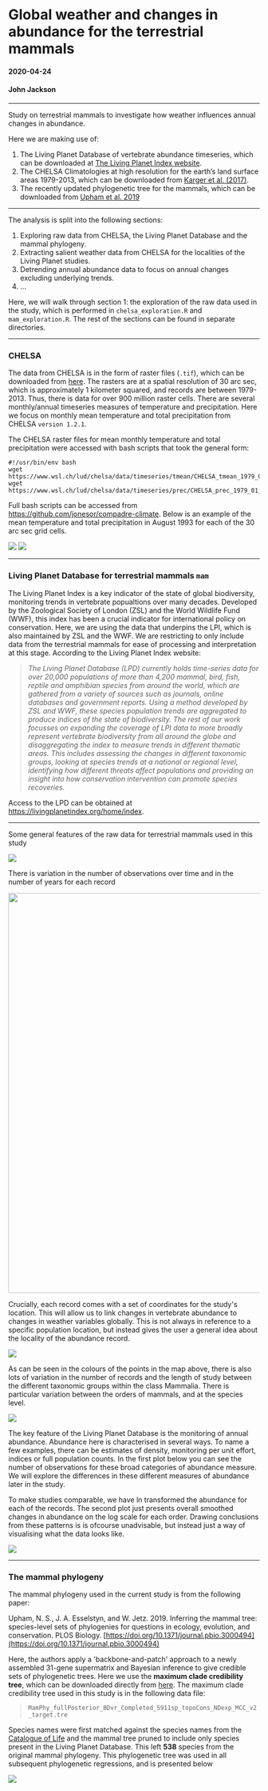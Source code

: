 # Global weather and changes in abundance for the terrestrial mammals

#### 2020-04-24
#### John Jackson

---

Study on terrestrial mammals to investigate how weather influences annual changes in abundance.

Here we are making use of:

1. The Living Planet Database of vertebrate abundance timeseries, which can be downloaded at [The Living Planet Index website](https://livingplanetindex.org/home/index).
2. The CHELSA Climatologies at high resolution for the earth’s land surface areas 1979-2013, which can be downloaded from [Karger et al. (2017)](https://www.nature.com/articles/sdata2017122).
3. The recently updated phylogenetic tree for the mammals, which can be downloaded from [Upham et al. 2019](https://doi.org/10.1371/journal.pbio.3000494)

---

The analysis is split into the following sections:

1. Exploring raw data from CHELSA, the Living Planet Database and the mammal phylogeny.
2. Extracting salient weather data from CHELSA for the localities of the Living Planet studies.
3. Detrending annual abundance data to focus on annual changes excluding underlying trends.
4. ...

Here, we will walk through section 1: the exploration of the raw data used in the study, which is performed in `chelsa_exploration.R` and `mam_exploration.R`. The rest of the sections can be found in separate directories.

---

### CHELSA

The data from CHELSA is in the form of raster files (`.tif`), which can be downloaded from [here](http://chelsa-climate.org/downloads/). The rasters are at a spatial resolution of 30 arc sec, which is approximately 1 kilometer squared, and records are between 1979-2013. Thus, there is data for over 900 million raster cells. There are several monthly/annual timeseries measures of temperature and precipitation. Here we focus on monthly mean temperature and total precipitation from CHELSA `version 1.2.1`.

The CHELSA raster files for mean monthly temperature and total precipitation were accessed with bash scripts that took the general form:

```
#!/usr/bin/env bash 
wget https://www.wsl.ch/lud/chelsa/data/timeseries/tmean/CHELSA_tmean_1979_01_V1.2.1.tif
wget https://www.wsl.ch/lud/chelsa/data/timeseries/prec/CHELSA_prec_1979_01_V1.2.1.tif
```

Full bash scripts can be accessed from https://github.com/jonesor/compadre-climate. Below is an example of the mean temperature and total precipitation in August 1993 for each of the 30 arc sec grid cells.

![](./plots/chelsa_raw/temp_aug93.jpeg)
![](./plots/chelsa_raw/precip_aug93.jpeg) 

---

### Living Planet Database for terrestrial mammals `mam`

The Living Planet Index is a key indicator of the state of global biodiversity, monitoring trends in vertebrate popualtions over many decades. Developed by the Zoological Society of London (ZSL) and the World Wildlife Fund (WWF), this index has been a crucial indicator for international policy on conservation. Here, we are using the data that underpins the LPI, which is also maintained by ZSL and the WWF. We are restricting to only include data from the terrestrial mammals for ease of processing and interpretation at this stage. According to the Living Planet Index website: 

> *The Living Planet Database (LPD) currently holds time-series data for over 20,000 populations of more than 4,200 mammal, bird, fish, reptile and amphibian species from around the world, which are gathered from a variety of sources such as journals, online databases and government reports. Using a method developed by ZSL and WWF, these species population trends are aggregated to produce indices of the state of biodiversity. The rest of our work focusses on expanding the coverage of LPI data to more broadly represent vertebrate biodiversity from all around the globe and disaggregating the index to measure trends in different thematic areas. This includes assessing the changes in different taxonomic groups, looking at species trends at a national or regional level, identifying how different threats affect populations and providing an insight into how conservation intervention can promote species recoveries.*

Access to the LPD can be obtained at https://livingplanetindex.org/home/index. 

---

Some general features of the raw data for terrestrial mammals used in this study

![](./plots/mam_raw/mam_lpd_numbers.jpeg)

There is variation in the number of observations over time and in the number of years for each record

<img src="./plots/mam_raw/mam_years.jpeg" width="800" />

Crucially, each record comes with a set of coordinates for the study's location. This will allow us to link changes in vertebrate abundance to changes in weather variables globally. This is not always in reference to a specific population location, but instead gives the user a general idea about the locality of the abundance record.

![](./plots/mam_raw/mam_locations.jpeg)

As can be seen in the colours of the points in the map above, there is also lots of variation in the number of records and the length of study between the different taxonomic groups within the class Mammalia. There is particular variation between the orders of mammals, and at the species level.

![](./plots/mam_raw/mam_sp.jpeg)

The key feature of the Living Planet Database is the monitoring of annual abundance. Abundance here is characterised in several ways. To name a few examples, there can be estimates of density, monitoring per unit effort, indices or full population counts. In the first plot below you can see the number of observations for these broad categories of abundance measure. We will explore the differences in these different measures of abundance later in the study. 

To make studies comparable, we have ln transformed the abundance for each of the records. The second plot just presents overall smoothed changes in abundance on the log scale for each order. Drawing conclusions from these patterns is is ofcourse unadvisable, but instead just a way of visualising what the data looks like.

![](./plots/mam_raw/mam_ln_abundance.jpeg)

---

### The mammal phylogeny

The mammal phylogeny used in the current study is from the following paper:

Upham, N. S., J. A. Esselstyn, and W. Jetz. 2019. Inferring the mammal tree: species-level sets of phylogenies for questions in ecology, evolution, and conservation. PLOS Biology. [https://doi.org/10.1371/journal.pbio.3000494](https://doi.org/10.1371/journal.pbio.3000494)

Here, the authors apply a 'backbone-and-patch' approach to a newly assembled 31-gene supermatrix and Bayesian inference to give credible sets of phylogenetic trees. Here we use the **maximum clade credibility tree**, which can be downloaded directly from [here](https://doi.org/10.5061/dryad.tb03d03). The maximum clade credibility tree used in this study is in the following data file:

> `MamPhy_fullPosterior_BDvr_Completed_5911sp_topoCons_NDexp_MCC_v2_target.tre`

Species names were first matched against the species names from the [Catalogue of Life](http://www.catalogueoflife.org/) and the mammal tree pruned to include only species present in the Living Planet Database. This left **538** species from the original mammal phylogeny. This phylogenetic tree was used in all subsequent phylogenetic regressions, and is presented below

![](./plots/mam_LPD_tree.jpeg)

















